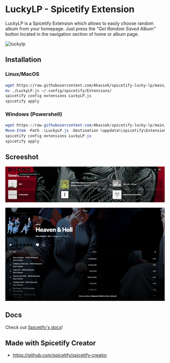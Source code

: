 # LuckyLP - Spicetify Extension

LuckyLP is a Spicetify Extension which allows to easily choose random album from your homepage. Just press the _"Get Random Saved Album"_ button located in the navigation section of home or album page.

![luckylp](https://github.com/Akasiek/spicetify-lucky-lp/assets/37307597/6fc31913-2304-4f28-b5c7-fafc6105affc)

## Installation

### Linux/MacOS

```bash
wget https://raw.githubusercontent.com/Akasiek/spicetify-lucky-lp/main/LuckyLP.js
mv ./LuckyLP.js ~/.config/spicetify/Extensions/
spicetify config extensions LuckyLP.js
spicetify apply
```

### Windows (Powershell)

```powershell
wget https://raw.githubusercontent.com/Akasiek/spicetify-lucky-lp/main/LuckyLP.js
Move-Item -Path .\LuckyLP.js -Destination %appdata%\spicetify\Extensions\
spicetify config extensions LuckyLP.js
spicetify apply
```

## Screeshot

![Screenshot 1](/screenshots/Screenshot_1.png)

![Screenshot 2](/screenshots/Screenshot_2.png)

## Docs
Check out [Spicetify's docs](https://spicetify.app/docs/development/spicetify-creator/the-basics)!

## Made with Spicetify Creator
- https://github.com/spicetify/spicetify-creator

